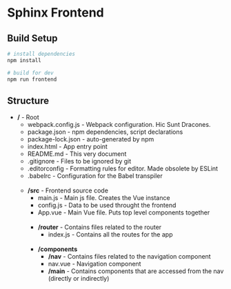 # Sphinx Frontend

## Build Setup

``` bash
# install dependencies
npm install

# build for dev
npm run frontend
```

## Structure
- <b>/</b> - Root
  - webpack.config.js - Webpack configuration. Hic Sunt Dracones.
  - package.json - npm dependencies, script declarations
  - package-lock.json - auto-generated by npm
  - index.html - App entry point
  - README.md - This very document
  - .gitignore - Files to be ignored by git
  - .editorconfig - Formatting rules for editor. Made obsolete by ESLint
  - .babelrc - Configuration for the Babel transpiler
  <br><br>
  - <b>/src</b> - Frontend source code
    - main.js - Main js file. Creates the Vue instance
    - config.js - Data to be used throught the frontend
    - App.vue - Main Vue file. Puts top level components together
    <br><br>
    - <b>/router</b> - Contains files related to the router
      - index.js - Contains all the routes for the app
    <br><br>
    - <b>/components</b>
      - <b>/nav</b> - Contains files related to the navigation component
       - nav.vue - Navigation component
      - <b>/main</b> - Contains components that are accessed from the nav (directly or indirectly)
    
